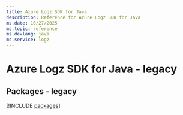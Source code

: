 ```yaml
---
title: Azure Logz SDK for Java
description: Reference for Azure Logz SDK for Java
ms.date: 10/27/2025
ms.topic: reference
ms.devlang: java
ms.service: logz
---
```

# Azure Logz SDK for Java - legacy
## Packages - legacy
[!INCLUDE [packages](logz-index.md)]